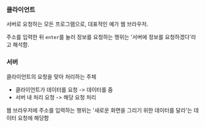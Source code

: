 ### 클라이언트

서버로 요청하는 모든 프로그램으로, 대표적인 예가 웹 브라우저.

주소를 입력한 뒤 `enter`를 눌러 정보를 요청하는 행위는 '서버에 정보를 요청하겠다'라고 해석함.

### 서버

클라이언트의 요청을 맞아 처리하는 주체

- 클라이언트가 데이터를 요청 -> 데이터를 줌
- 서버 내 처리 요청 -> 해당 요청 처리

웹 브라우저에 주소를 입력하는 행위는 '새로운 화면을 그리기 위한 데이터를 달라'는 데이터 요청에 해당함
